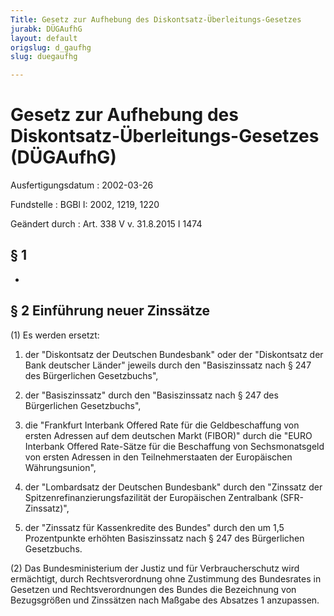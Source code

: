 ```yaml
---
Title: Gesetz zur Aufhebung des Diskontsatz-Überleitungs-Gesetzes
jurabk: DÜGAufhG
layout: default
origslug: d_gaufhg
slug: duegaufhg

---
```


# Gesetz zur Aufhebung des Diskontsatz-Überleitungs-Gesetzes (DÜGAufhG)

Ausfertigungsdatum
:   2002-03-26

Fundstelle
:   BGBl I: 2002, 1219, 1220

Geändert durch
:   Art. 338 V v. 31.8.2015 I 1474



## § 1

-


## § 2 Einführung neuer Zinssätze

(1) Es werden ersetzt:

1.  der "Diskontsatz der Deutschen Bundesbank" oder der "Diskontsatz der Bank deutscher Länder" jeweils durch den "Basiszinssatz nach § 247 des Bürgerlichen Gesetzbuchs",


2.  der "Basiszinssatz" durch den "Basiszinssatz nach § 247 des Bürgerlichen Gesetzbuchs",


3.  die "Frankfurt Interbank Offered Rate für die Geldbeschaffung von ersten Adressen auf dem deutschen Markt (FIBOR)" durch die "EURO Interbank Offered Rate-Sätze für die Beschaffung von Sechsmonatsgeld von ersten Adressen in den Teilnehmerstaaten der Europäischen Währungsunion",


4.  der "Lombardsatz der Deutschen Bundesbank" durch den "Zinssatz der Spitzenrefinanzierungsfazilität der Europäischen Zentralbank (SFR-Zinssatz)",


5.  der "Zinssatz für Kassenkredite des Bundes" durch den um 1,5 Prozentpunkte erhöhten Basiszinssatz nach § 247 des Bürgerlichen Gesetzbuchs.




(2) Das Bundesministerium der Justiz und für Verbraucherschutz wird ermächtigt, durch Rechtsverordnung ohne Zustimmung des Bundesrates in Gesetzen und Rechtsverordnungen des Bundes die Bezeichnung von Bezugsgrößen und Zinssätzen nach Maßgabe des Absatzes 1 anzupassen.


